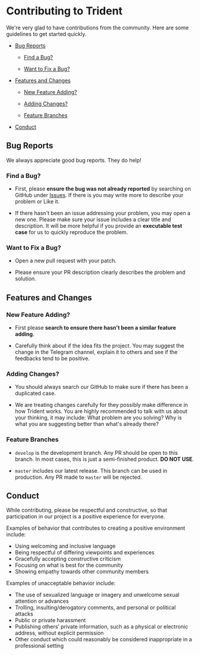 # Contributing to Trident

We're very glad to have contributions from the community. Here are some guidelines to get started quickly.

- [Bug Reports](#bug-reports)

  - [Find a Bug?](#find-a-bug) 

  - [Want to Fix a Bug?](#want-to-fix-a-bug)

- [Features and Changes](#features-and-changes)

  - [New Feature Adding?](#new-feature-adding)

  - [Adding Changes?](#adding-changes)

  - [Feature Branches](#feature-branches)

- [Conduct](#conduct)


## Bug Reports

We always appreciate good bug reports. They do help!

### Find a Bug?

- First, please **ensure the bug was not already reported** by searching on GitHub under [Issues](https://github.com/tronprotocol/trident/issues). If there is you may write more to describe your problem or Like it.

- If there hasn't been an issue addressing your problem, you may open a new one. Please make sure your issue includes a clear title and description. It will be more helpful if you provide an **executable test case** for us to quickly reproduce the problem.

### Want to Fix a Bug?

- Open a new pull request with your patch.

- Please ensure your PR description clearly describes the problem and solution.

## Features and Changes

### New Feature Adding?

- First please **search to ensure there hasn't been a similar feature adding**. 

- Carefully think about if the idea fits the project. You may suggest the change in the Telegram channel, explain it to others and see if the feedbacks tend to be positive. 

### Adding Changes?

- You should always search our GitHub to make sure if there has been a duplicated case.

- We are treating changes carefully for they possibly make difference in how Trident works. You are highly recommended to talk with us about your thinking, it may include: What problem are you solving? Why is what you are suggesting better than what's already there?

### Feature Branches

- `develop` is the development branch. Any PR should be open to this branch. In most cases, this is just a semi-finished product. **DO NOT USE**.

- `master` includes our latest release. This branch can be used in production. Any PR made to `master` will be rejected.

## Conduct 

While contributing, please be respectful and constructive, so that participation in our project is a positive experience for everyone.

Examples of behavior that contributes to creating a positive environment include:

- Using welcoming and inclusive language
- Being respectful of differing viewpoints and experiences
- Gracefully accepting constructive criticism
- Focusing on what is best for the community
- Showing empathy towards other community members

 Examples of unacceptable behavior include:

- The use of sexualized language or imagery and unwelcome sexual attention or advances
- Trolling, insulting/derogatory comments, and personal or political attacks
- Public or private harassment
- Publishing others’ private information, such as a physical or electronic address, without explicit permission
- Other conduct which could reasonably be considered inappropriate in a professional setting